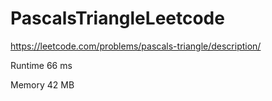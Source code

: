 # PascalsTriangleLeetcode
https://leetcode.com/problems/pascals-triangle/description/

Runtime
66 ms

Memory
42 MB

